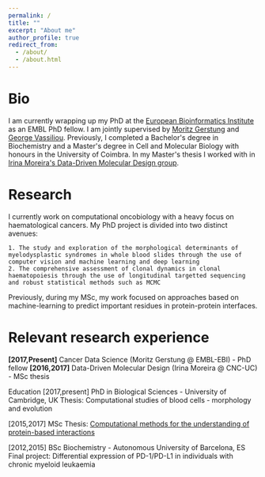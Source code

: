 ```yaml
---
permalink: /
title: ""
excerpt: "About me"
author_profile: true
redirect_from: 
  - /about/
  - /about.html
---
```


# Bio

I am currently wrapping up my PhD at the [European Bioinformatics Institute](https://www.ebi.ac.uk/) as an EMBL PhD fellow. I am jointly supervised by [Moritz Gerstung](https://www.ebi.ac.uk/research/gerstung) and [George Vassiliou](https://www.sanger.ac.uk/people/directory/vassiliou-george-s). Previously, I completed a Bachelor's degree in Biochemistry and a Master's degree in Cell and Molecular Biology with honours in the University of Coimbra. In my Master's thesis I worked with in [Irina Moreira's Data-Driven Molecular Design group](http://www.moreiralab.com).

# Research

I currently work on computational oncobiology with a heavy focus on haematological cancers. My PhD project is divided into two distinct avenues:

    1. The study and exploration of the morphological determinants of myelodysplastic syndromes in whole blood slides through the use of computer vision and machine learning and deep learning
    2. The comprehensive assessment of clonal dynamics in clonal haematopoiesis through the use of longitudinal targetted sequencing and robust statistical methods such as MCMC

Previously, during my MSc, my work focused on approaches based on machine-learning to predict important residues in protein-protein interfaces.

# Relevant research experience

**[2017,Present]** Cancer Data Science (Moritz Gerstung @ EMBL-EBI) - PhD fellow
**[2016,2017]** Data-Driven Molecular Design (Irina Moreira @ CNC-UC) - MSc thesis

Education
[2017,present] PhD in Biological Sciences - University of Cambridge, UK
Thesis: Computational studies of blood cells - morphology and evolution

[2015,2017] MSc 
Thesis: [Computational methods for the understanding of protein-based interactions](http://hdl.handle.net/10316/82909)

[2012,2015] BSc Biochemistry - Autonomous University of Barcelona, ES
Final project: Differential expression of PD-1/PD-L1 in individuals with chronic myeloid leukaemia 
